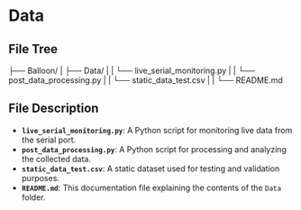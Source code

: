 
# Data

## File Tree
├── Balloon/
|   ├── Data/
|   |   └── live_serial_monitoring.py
|   |   └── post_data_processing.py
|   |   └── static_data_test.csv
|   |   └── README.md

## File Description
- **`live_serial_monitoring.py`**: A Python script for monitoring live data from the serial port.
- **`post_data_processing.py`**: A Python script for processing and analyzing the collected data.
- **`static_data_test.csv`**: A static dataset used for testing and validation purposes.
- **`README.md`**: This documentation file explaining the contents of the `Data` folder.
